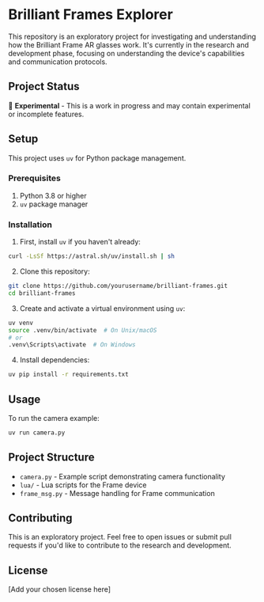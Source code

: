 # Brilliant Frames Explorer

This repository is an exploratory project for investigating and understanding how the Brilliant Frame AR glasses work. It's currently in the research and development phase, focusing on understanding the device's capabilities and communication protocols.

## Project Status

🚧 **Experimental** - This is a work in progress and may contain experimental or incomplete features.

## Setup

This project uses `uv` for Python package management.

### Prerequisites

1. Python 3.8 or higher
2. `uv` package manager

### Installation

1. First, install `uv` if you haven't already:
```bash
curl -LsSf https://astral.sh/uv/install.sh | sh
```

2. Clone this repository:
```bash
git clone https://github.com/yourusername/brilliant-frames.git
cd brilliant-frames
```

3. Create and activate a virtual environment using `uv`:
```bash
uv venv
source .venv/bin/activate  # On Unix/macOS
# or
.venv\Scripts\activate  # On Windows
```

4. Install dependencies:
```bash
uv pip install -r requirements.txt
```

## Usage

To run the camera example:
```bash
uv run camera.py
```

## Project Structure

- `camera.py` - Example script demonstrating camera functionality
- `lua/` - Lua scripts for the Frame device
- `frame_msg.py` - Message handling for Frame communication

## Contributing

This is an exploratory project. Feel free to open issues or submit pull requests if you'd like to contribute to the research and development.

## License

[Add your chosen license here]
